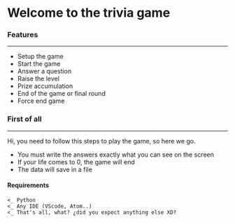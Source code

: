 # Welcome to the trivia game

### Features

---

- Setup the game
- Start the game
- Answer a question
- Raise the level
- Prize accumulation
- End of the game or final round
- Force end game

### First of all

---

Hi, you need to follow this steps to play the game, so here we go.

- You must write the answers exactly what you can see on the screen
- If your life comes to 0, the game will end
- The data will save in a file

#### Requirements

    <_ Python
    <_ Any IDE (VScode, Atom..)
    <_ That's all, what? ¿did you expect anything else XD?
